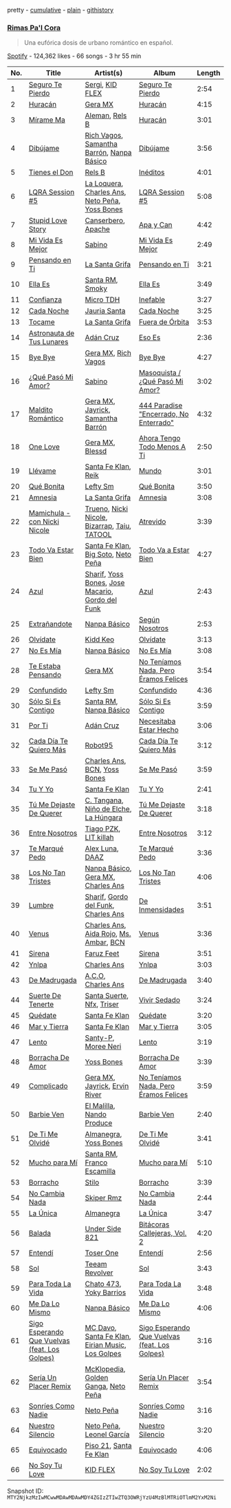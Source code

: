 pretty - [cumulative](/playlists/cumulative/37i9dQZF1DXbMnDeC4VENb.md) - [plain](/playlists/plain/37i9dQZF1DXbMnDeC4VENb) - [githistory](https://github.githistory.xyz/mackorone/spotify-playlist-archive/blob/main/playlists/plain/37i9dQZF1DXbMnDeC4VENb)

### [Rimas Pa'l Cora](https://open.spotify.com/playlist/37i9dQZF1DXbMnDeC4VENb)

> Una eufórica dosis de urbano romántico en español.

[Spotify](https://open.spotify.com/user/spotify) - 124,362 likes - 66 songs - 3 hr 55 min

| No. | Title | Artist(s) | Album | Length |
|---|---|---|---|---|
| 1 | [Seguro Te Pierdo](https://open.spotify.com/track/5FGE7nybrywkX6tDfRDf55) | [Sergi](https://open.spotify.com/artist/1YdO9GJZicIofAYHnFZSwv), [KID FLEX](https://open.spotify.com/artist/3MG0nEhYET2TCkegY1QBP6) | [Seguro Te Pierdo](https://open.spotify.com/album/7h3OzZVHw9pFcnmwuYVoKt) | 2:54 |
| 2 | [Huracán](https://open.spotify.com/track/5sbj4M33WaHilEaJAhRPp8) | [Gera MX](https://open.spotify.com/artist/2hejA1Dkf8v8R0koF44FvW) | [Huracán](https://open.spotify.com/album/2u4KwCMykbRMaqSb3nM7Wq) | 4:15 |
| 3 | [Mírame Ma](https://open.spotify.com/track/6F4Q1QRbspGB4MrJHT1H1i) | [Aleman](https://open.spotify.com/artist/4QFG9KrGWEbr6hNA58CAqE), [Rels B](https://open.spotify.com/artist/2IMZYfNi21MGqxopj9fWx8) | [Huracán](https://open.spotify.com/album/1yM29w2suYVpMursUbXQMi) | 3:01 |
| 4 | [Dibújame](https://open.spotify.com/track/0RKglZdTQ7BLrs6vplb2qm) | [Rich Vagos](https://open.spotify.com/artist/1FCItwxfRieMGhR0eRxotU), [Samantha Barrón](https://open.spotify.com/artist/0zfvfy9XlborSqXNRhi8Bk), [Nanpa Básico](https://open.spotify.com/artist/1cUpGtXcSQsovNYEZOQgOG) | [Dibújame](https://open.spotify.com/album/46M0YKUmzyQm5yNAmqs3f0) | 3:56 |
| 5 | [Tienes el Don](https://open.spotify.com/track/2Jy1ib8MqDe2BoOoHvFxa6) | [Rels B](https://open.spotify.com/artist/2IMZYfNi21MGqxopj9fWx8) | [Inéditos](https://open.spotify.com/album/3i4B0RDk45Aaul2HKQxUPN) | 4:01 |
| 6 | [LQRA Session \#5](https://open.spotify.com/track/1YVyKeuVEhIGNTdhNjbREI) | [La Loquera](https://open.spotify.com/artist/6CXMmTckIVMgPu5wRX1ECI), [Charles Ans](https://open.spotify.com/artist/5lYeiQxUTcGKVgAuTqbTeL), [Neto Peña](https://open.spotify.com/artist/0U5RYP2HMdGv2GhicLhkOI), [Yoss Bones](https://open.spotify.com/artist/0SmgVe3giVHaJjGmIz8xA4) | [LQRA Session \#5](https://open.spotify.com/album/6fEbvdp7RK0pfoeHiJ2r8a) | 5:08 |
| 7 | [Stupid Love Story](https://open.spotify.com/track/1VIQPJc3fGfX23S6SD651l) | [Canserbero](https://open.spotify.com/artist/1wGIhYkKWSq4yACtTkCkSX), [Apache](https://open.spotify.com/artist/2pvyE8W9RWESQxkyAWZqgY) | [Apa y Can](https://open.spotify.com/album/4Qk0GRWSaErdxCk5jXXtlx) | 4:42 |
| 8 | [Mi Vida Es Mejor](https://open.spotify.com/track/3bnEmZgrF0McEGGCmosnED) | [Sabino](https://open.spotify.com/artist/0zgFL90nGTrH2iOMD8Vysy) | [Mi Vida Es Mejor](https://open.spotify.com/album/6O9tWJ5uhg6SHu6AM60IAR) | 2:49 |
| 9 | [Pensando en Ti](https://open.spotify.com/track/7MfrwUdFybdVfNHd1wcH63) | [La Santa Grifa](https://open.spotify.com/artist/1oH2B8tcHn4Gpl2bmmyd4A) | [Pensando en Ti](https://open.spotify.com/album/328KPPOFjIYTfLsH8iyIAh) | 3:21 |
| 10 | [Ella Es](https://open.spotify.com/track/4wNwmejbGQkgk8qIsqWRqy) | [Santa RM](https://open.spotify.com/artist/30BSBWLKnYJION1lCPugXc), [Smoky](https://open.spotify.com/artist/1P184E1yqU3hzj71d1oOzb) | [Ella Es](https://open.spotify.com/album/4FZHnZPGheiOd83ZGrTZ1P) | 3:49 |
| 11 | [Confianza](https://open.spotify.com/track/4chzKVwJz3Dt0ryO3Vd9ue) | [Micro TDH](https://open.spotify.com/artist/1aWJsBQa67l72j1VT3D6Ow) | [Inefable](https://open.spotify.com/album/5AcfM2EiLTrnFxQjpo7mxp) | 3:27 |
| 12 | [Cada Noche](https://open.spotify.com/track/0Rj2gmEcyAOSxYMh2YGxR7) | [Jauria Santa](https://open.spotify.com/artist/662f8mEv1eRLXE9DzBy4vV) | [Cada Noche](https://open.spotify.com/album/4HAKbXAdUnsyRNtW3dZdGW) | 3:25 |
| 13 | [Tocame](https://open.spotify.com/track/4dWY6RpM9zmYvwqxrNvwtV) | [La Santa Grifa](https://open.spotify.com/artist/1oH2B8tcHn4Gpl2bmmyd4A) | [Fuera de Órbita](https://open.spotify.com/album/51yJSY6U0Bl7rrQDekZvjF) | 3:53 |
| 14 | [Astronauta de Tus Lunares](https://open.spotify.com/track/03K83Z46K5t8VlhLrh9l6v) | [Adán Cruz](https://open.spotify.com/artist/645xd9cHiiLqqehoLzLMDR) | [Eso Es](https://open.spotify.com/album/63AS1gi3b6PVi0HgIKZ1eq) | 2:36 |
| 15 | [Bye Bye](https://open.spotify.com/track/7qJ2Ir5a0Mnv5vYxMCtFQD) | [Gera MX](https://open.spotify.com/artist/2hejA1Dkf8v8R0koF44FvW), [Rich Vagos](https://open.spotify.com/artist/1FCItwxfRieMGhR0eRxotU) | [Bye Bye](https://open.spotify.com/album/5BjCKJq6y9DVugqzdMaJoR) | 4:27 |
| 16 | [¿Qué Pasó Mi Amor?](https://open.spotify.com/track/2GlGnsgX2acpZk6O4J2Qc7) | [Sabino](https://open.spotify.com/artist/0zgFL90nGTrH2iOMD8Vysy) | [Masoquista / ¿Qué Pasó Mi Amor?](https://open.spotify.com/album/2x7RSXftZESuzY52tyu4Cs) | 3:02 |
| 17 | [Maldito Romántico](https://open.spotify.com/track/00Lz6oOMNjlCthAaiQLsfr) | [Gera MX](https://open.spotify.com/artist/2hejA1Dkf8v8R0koF44FvW), [Jayrick](https://open.spotify.com/artist/0U8dIwzBn17JkhYxmznp6T), [Samantha Barrón](https://open.spotify.com/artist/0zfvfy9XlborSqXNRhi8Bk) | [444 Paradise "Encerrado, No Enterrado"](https://open.spotify.com/album/0SJjqErbyJDc46YKzV4ein) | 4:32 |
| 18 | [One Love](https://open.spotify.com/track/2SfnV0AOAn3e5id2Yg5qJz) | [Gera MX](https://open.spotify.com/artist/2hejA1Dkf8v8R0koF44FvW), [Blessd](https://open.spotify.com/artist/1TA5sGRlKUJXBN4ZyJuDIX) | [Ahora Tengo Todo Menos A Ti](https://open.spotify.com/album/44cLix04JOwkepKq6nIUFL) | 2:50 |
| 19 | [Llévame](https://open.spotify.com/track/0eduCnvSAPlph82xkBOGsY) | [Santa Fe Klan](https://open.spotify.com/artist/4tm8CEdm4pkQsEh4jIr9Yp), [Reik](https://open.spotify.com/artist/0vR2qb8m9WHeZ5ByCbimq2) | [Mundo](https://open.spotify.com/album/1ZSEd6KC03jopwyB22gaK9) | 3:01 |
| 20 | [Qué Bonita](https://open.spotify.com/track/6sKHf7XZWBHQlShNLNm73F) | [Lefty Sm](https://open.spotify.com/artist/6eXHRfK9Ad3IpMpSAqvcDf) | [Qué Bonita](https://open.spotify.com/album/3YwzuRRgvGIUKxNbbB2xP8) | 3:50 |
| 21 | [Amnesia](https://open.spotify.com/track/2CRXFBkRh0V7FZL5kuiqdO) | [La Santa Grifa](https://open.spotify.com/artist/1oH2B8tcHn4Gpl2bmmyd4A) | [Amnesia](https://open.spotify.com/album/7x0UG4rToHvR7HkzqGN06a) | 3:08 |
| 22 | [Mamichula \- con Nicki Nicole](https://open.spotify.com/track/0TUW9faHNaBmi89wsYGp9y) | [Trueno](https://open.spotify.com/artist/2x7PC78TmgqpEIjaGAZ0Oz), [Nicki Nicole](https://open.spotify.com/artist/2UZIAOlrnyZmyzt1nuXr9y), [Bizarrap](https://open.spotify.com/artist/716NhGYqD1jl2wI1Qkgq36), [Taiu](https://open.spotify.com/artist/5szJHKg5xeUlQ9pTqzdpic), [TATOOL](https://open.spotify.com/artist/0shHIQr8VamXbzM66kwGQo) | [Atrevido](https://open.spotify.com/album/1xBoZOfcOsqd77V6AENKYC) | 3:39 |
| 23 | [Todo Va Estar Bien](https://open.spotify.com/track/1jDq5aazzoBFC06kBruPcE) | [Santa Fe Klan](https://open.spotify.com/artist/4tm8CEdm4pkQsEh4jIr9Yp), [Big Soto](https://open.spotify.com/artist/2TQ4CGgxxCWHqa9yYIGDoU), [Neto Peña](https://open.spotify.com/artist/0U5RYP2HMdGv2GhicLhkOI) | [Todo Va a Estar Bien](https://open.spotify.com/album/1JDdSZw7yG6qOD5bVqOGvF) | 4:27 |
| 24 | [Azul](https://open.spotify.com/track/3a5W4nmrBbVRjG021nr7TT) | [Sharif](https://open.spotify.com/artist/5pIapcAHb6WV4fUjfQchMf), [Yoss Bones](https://open.spotify.com/artist/0SmgVe3giVHaJjGmIz8xA4), [Jose Macario](https://open.spotify.com/artist/7HiasoqcVt5qyJtcCbI2bM), [Gordo del Funk](https://open.spotify.com/artist/5cvgau68BWnLZcjeX7Pdf3) | [Azul](https://open.spotify.com/album/2FMtltWwGmupZfrxlrBqgf) | 2:43 |
| 25 | [Extrañandote](https://open.spotify.com/track/7ka9YAKcsF1hiIgRhQojID) | [Nanpa Básico](https://open.spotify.com/artist/1cUpGtXcSQsovNYEZOQgOG) | [Según Nosotros](https://open.spotify.com/album/6iXZ3BjBZkcELgxks0ijaf) | 2:53 |
| 26 | [Olvídate](https://open.spotify.com/track/6Y4EGEbQvkh5s3hqcCknca) | [Kidd Keo](https://open.spotify.com/artist/0VZrPa7mWAYXH4CwmYk8Km) | [Olvídate](https://open.spotify.com/album/6ClbshPjH9IBGbTQd0TwlO) | 3:13 |
| 27 | [No Es Mía](https://open.spotify.com/track/78mmAWXm1vjrLoNlP1KdtV) | [Nanpa Básico](https://open.spotify.com/artist/1cUpGtXcSQsovNYEZOQgOG) | [No Es Mía](https://open.spotify.com/album/3uvJeaWB2Sj33rSFS01j8O) | 3:08 |
| 28 | [Te Estaba Pensando](https://open.spotify.com/track/0zDShO01tPtc9UzORBXbiX) | [Gera MX](https://open.spotify.com/artist/2hejA1Dkf8v8R0koF44FvW) | [No Teníamos Nada, Pero Éramos Felices](https://open.spotify.com/album/23c29N9eKBUKm7sljfJMgs) | 3:54 |
| 29 | [Confundido](https://open.spotify.com/track/27RuS7SkQmWvmrtzVVujIo) | [Lefty Sm](https://open.spotify.com/artist/6eXHRfK9Ad3IpMpSAqvcDf) | [Confundido](https://open.spotify.com/album/4bRYQKtGDLljfLWR7XHMve) | 4:36 |
| 30 | [Sólo Si Es Contigo](https://open.spotify.com/track/6GTZrTCYaK60pZYvgaOw5Y) | [Santa RM](https://open.spotify.com/artist/30BSBWLKnYJION1lCPugXc), [Nanpa Básico](https://open.spotify.com/artist/1cUpGtXcSQsovNYEZOQgOG) | [Sólo Si Es Contigo](https://open.spotify.com/album/0QItw3Hx1o9LhCj8iJdzon) | 3:59 |
| 31 | [Por Ti](https://open.spotify.com/track/7DJnWboNefoXfb7kySFldt) | [Adán Cruz](https://open.spotify.com/artist/645xd9cHiiLqqehoLzLMDR) | [Necesitaba Estar Hecho](https://open.spotify.com/album/18XHxHDHCSzZm9AneUgONr) | 3:06 |
| 32 | [Cada Día Te Quiero Más](https://open.spotify.com/track/3cj60CwhSsrMr0nxMRIGKP) | [Robot95](https://open.spotify.com/artist/30CTTIqrcr82nS6B40j975) | [Cada Día Te Quiero Más](https://open.spotify.com/album/5x4CBMHXg9zVY37KEZSS3J) | 3:12 |
| 33 | [Se Me Pasó](https://open.spotify.com/track/7q6uwjL8IQ4cTJplzwdqu6) | [Charles Ans](https://open.spotify.com/artist/5lYeiQxUTcGKVgAuTqbTeL), [BCN](https://open.spotify.com/artist/1M3oDOCXXZVkIlXPp5gAKd), [Yoss Bones](https://open.spotify.com/artist/0SmgVe3giVHaJjGmIz8xA4) | [Se Me Pasó](https://open.spotify.com/album/3JrWWDWTNdrsHX9QZf2ya3) | 3:59 |
| 34 | [Tu Y Yo](https://open.spotify.com/track/5PsPtFfCkmkROnhEW9piqR) | [Santa Fe Klan](https://open.spotify.com/artist/4tm8CEdm4pkQsEh4jIr9Yp) | [Tu Y Yo](https://open.spotify.com/album/2cgLHk1dyzjE2lQYTuYY8E) | 2:41 |
| 35 | [Tú Me Dejaste De Querer](https://open.spotify.com/track/0XinBYhf1X3kdvKQHOX971) | [C\. Tangana](https://open.spotify.com/artist/5TYxZTjIPqKM8K8NuP9woO), [Niño de Elche](https://open.spotify.com/artist/5IbUz6BcOu6IVY512oxavP), [La Húngara](https://open.spotify.com/artist/7xtnpHS34mLlxGZDVUBHSU) | [Tú Me Dejaste De Querer](https://open.spotify.com/album/7lRNtV18ZVeTYY2w5RhVf2) | 3:18 |
| 36 | [Entre Nosotros](https://open.spotify.com/track/6w8yBI2vthyN9UnwO4UBWb) | [Tiago PZK](https://open.spotify.com/artist/5Y3MV9DZ0d87NnVm56qSY1), [LIT killah](https://open.spotify.com/artist/1vqR17Iv8VFdzure1TAXEq) | [Entre Nosotros](https://open.spotify.com/album/4cEu5VC6QCq4NGYTNvwNCR) | 3:12 |
| 37 | [Te Marqué Pedo](https://open.spotify.com/track/4hAYQuavbB0FYhyxBTbVal) | [Alex Luna](https://open.spotify.com/artist/0lxgtTr0rNyTf3j6smPBp2), [DAAZ](https://open.spotify.com/artist/3EmNguRllf32GJRqIKnD0C) | [Te Marqué Pedo](https://open.spotify.com/album/5RY8g4VHQsgPDxewtnPIEX) | 3:36 |
| 38 | [Los No Tan Tristes](https://open.spotify.com/track/2iS1BUa0VwSil4uQ89cfst) | [Nanpa Básico](https://open.spotify.com/artist/1cUpGtXcSQsovNYEZOQgOG), [Gera MX](https://open.spotify.com/artist/2hejA1Dkf8v8R0koF44FvW), [Charles Ans](https://open.spotify.com/artist/5lYeiQxUTcGKVgAuTqbTeL) | [Los No Tan Tristes](https://open.spotify.com/album/01X0X1KTVjis1cNXF0zA9U) | 4:06 |
| 39 | [Lumbre](https://open.spotify.com/track/5JKDc7HClAX7gTibgUjuwu) | [Sharif](https://open.spotify.com/artist/5pIapcAHb6WV4fUjfQchMf), [Gordo del Funk](https://open.spotify.com/artist/5cvgau68BWnLZcjeX7Pdf3), [Charles Ans](https://open.spotify.com/artist/5lYeiQxUTcGKVgAuTqbTeL) | [De Inmensidades](https://open.spotify.com/album/53KaEPa4Kfa1B3k6CCCexq) | 3:51 |
| 40 | [Venus](https://open.spotify.com/track/37Bwrhz0PRJvP5tEjxupbH) | [Charles Ans](https://open.spotify.com/artist/5lYeiQxUTcGKVgAuTqbTeL), [Aida Rojo](https://open.spotify.com/artist/6UWkI7vTvVxm414XiKR8F7), [Ms\. Ambar](https://open.spotify.com/artist/0jgJv4J29BJiJu1luw2SdA), [BCN](https://open.spotify.com/artist/1M3oDOCXXZVkIlXPp5gAKd) | [Venus](https://open.spotify.com/album/49qCr0HPPtZMkQrrEwyN38) | 3:36 |
| 41 | [Sirena](https://open.spotify.com/track/5jeWGw9WMX68R8hNqdriOv) | [Faruz Feet](https://open.spotify.com/artist/6tJRAxu0HwB2GI9GueEj4l) | [Sirena](https://open.spotify.com/album/0dTFJm1H9hKxR6RUPiflhS) | 3:51 |
| 42 | [Ynlpa](https://open.spotify.com/track/1Md3x0pKPQ7OEhmQWB6fLf) | [Charles Ans](https://open.spotify.com/artist/5lYeiQxUTcGKVgAuTqbTeL) | [Ynlpa](https://open.spotify.com/album/4KYzvBfBPMo6RvhMCQjBp9) | 3:03 |
| 43 | [De Madrugada](https://open.spotify.com/track/280QqgbMrLeMs6B80mIPG2) | [A.C.O](https://open.spotify.com/artist/0x2z4hugJaiGdTP0lzhxvO), [Charles Ans](https://open.spotify.com/artist/5lYeiQxUTcGKVgAuTqbTeL) | [De Madrugada](https://open.spotify.com/album/1tWIyjJX38WxDiIgyySy4P) | 3:40 |
| 44 | [Suerte De Tenerte](https://open.spotify.com/track/65wQipmC5Q19Zr5TPfmqNS) | [Santa Suerte](https://open.spotify.com/artist/1eblaVtbXUDGr90qMXfqAa), [Nfx](https://open.spotify.com/artist/1TBQTmzjUEJL0EzbsTroN5), [Triser](https://open.spotify.com/artist/4QCe0145cBGKFqWhRTIVMK) | [Vivir Sedado](https://open.spotify.com/album/0cTNsrShoaqo42T37tr4T1) | 3:24 |
| 45 | [Quédate](https://open.spotify.com/track/5RBSfEU71gXJ7jxfqSbYiR) | [Santa Fe Klan](https://open.spotify.com/artist/4tm8CEdm4pkQsEh4jIr9Yp) | [Quédate](https://open.spotify.com/album/5PQ6Wuj8cc5FLh9Lk7RZ4o) | 3:20 |
| 46 | [Mar y Tierra](https://open.spotify.com/track/3lz3pZ0Jd5XtB4PfgvcHg1) | [Santa Fe Klan](https://open.spotify.com/artist/4tm8CEdm4pkQsEh4jIr9Yp) | [Mar y Tierra](https://open.spotify.com/album/6pPbNo1A0SUfVSphaUH74w) | 3:05 |
| 47 | [Lento](https://open.spotify.com/track/4uBtsdMMC7toM7DFV08uie) | [Santy\-P](https://open.spotify.com/artist/2PFhyG1gFk1fU3Ko3pb5QL), [Moree Neri](https://open.spotify.com/artist/7JwiKwvicnP4AkPB65Ds4Y) | [Lento](https://open.spotify.com/album/4HffDVQnrInW3kQ5ewyHmb) | 3:19 |
| 48 | [Borracha De Amor](https://open.spotify.com/track/2PeQ5QSleIKfW8GfIVsEmj) | [Yoss Bones](https://open.spotify.com/artist/0SmgVe3giVHaJjGmIz8xA4) | [Borracha De Amor](https://open.spotify.com/album/56YlKtQXcwuYq5562zFYIJ) | 3:39 |
| 49 | [Complicado](https://open.spotify.com/track/3eGpyKNSwZH2E738CjK9w1) | [Gera MX](https://open.spotify.com/artist/2hejA1Dkf8v8R0koF44FvW), [Jayrick](https://open.spotify.com/artist/0U8dIwzBn17JkhYxmznp6T), [Ervin River](https://open.spotify.com/artist/5FJ0JzZcNCGhquRX2zPmbL) | [No Teníamos Nada, Pero Éramos Felices](https://open.spotify.com/album/23c29N9eKBUKm7sljfJMgs) | 3:59 |
| 50 | [Barbie Ven](https://open.spotify.com/track/2FnzbCfyXlz6pgPLkptZbr) | [El Malilla](https://open.spotify.com/artist/6BV37tKh6pY97mnNdTCzly), [Nando Produce](https://open.spotify.com/artist/1w4C4n43HhI5bgubu3iIsI) | [Barbie Ven](https://open.spotify.com/album/5RBZzebEyuHEx3nHy0YhgD) | 2:40 |
| 51 | [De Ti Me Olvidé](https://open.spotify.com/track/33s8LK4Cof43AIDnfhVJUb) | [Almanegra](https://open.spotify.com/artist/3IrTSci2J1v5SbMp75mX6j), [Yoss Bones](https://open.spotify.com/artist/0SmgVe3giVHaJjGmIz8xA4) | [De Ti Me Olvidé](https://open.spotify.com/album/4eqsTSv4Ftfdi4fC453fRp) | 3:41 |
| 52 | [Mucho para Mí](https://open.spotify.com/track/29FljZjbNMcXlHAf2lKHbR) | [Santa RM](https://open.spotify.com/artist/30BSBWLKnYJION1lCPugXc), [Franco Escamilla](https://open.spotify.com/artist/1ZlIROqKXOEvPgEffO8vri) | [Mucho para Mí](https://open.spotify.com/album/57dqYC3Drhz5gxPxcIn4d5) | 5:10 |
| 53 | [Borracho](https://open.spotify.com/track/3Q1vXXDsg2k6cgEbE18UuT) | [Stilo](https://open.spotify.com/artist/6nyqrmf9qc4W94YKtsPel9) | [Borracho](https://open.spotify.com/album/6VW9tAwq1pWd9V18jfKs8i) | 3:39 |
| 54 | [No Cambia Nada](https://open.spotify.com/track/6cX8ZEnR2fNMnHPIrzPz6l) | [Skiper Rmz](https://open.spotify.com/artist/6imih1pxfJwOV593lYH68M) | [No Cambia Nada](https://open.spotify.com/album/1vVX4IcLrWY262TBNRUbtz) | 2:44 |
| 55 | [La Única](https://open.spotify.com/track/4trQa6ufHreQUiHMXsPIOt) | [Almanegra](https://open.spotify.com/artist/3IrTSci2J1v5SbMp75mX6j) | [La Única](https://open.spotify.com/album/0ZDzH2PWcA9yvAzFIFpabv) | 3:47 |
| 56 | [Balada](https://open.spotify.com/track/4i1AQRFGt5pMeXDi7WL0xT) | [Under Side 821](https://open.spotify.com/artist/2NtN73hhhgFt2NmbBOlFz1) | [Bitácoras Callejeras, Vol\. 2](https://open.spotify.com/album/72UUDbcdajvOVAvKgRnhIS) | 4:20 |
| 57 | [Entendí](https://open.spotify.com/track/1Irew14HVrUqhLJFt31NYr) | [Toser One](https://open.spotify.com/artist/1oHPSeQJBwNmpq0J52Wjn1) | [Entendí](https://open.spotify.com/album/60fBhH5X0kY5d8moClLTZg) | 2:56 |
| 58 | [Sol](https://open.spotify.com/track/1Z2rizszFDMFwhAUIVjgnj) | [Teeam Revolver](https://open.spotify.com/artist/5MRMYpdAWZawm3ivBeWvdK) | [Sol](https://open.spotify.com/album/3THBtFwKBwIdIEw7Nc044G) | 3:43 |
| 59 | [Para Toda La Vida](https://open.spotify.com/track/31Rbj4gvq87oBt9EuQFABG) | [Chato 473](https://open.spotify.com/artist/7zvcqoLiInqmSmPzX0gwfp), [Yoky Barrios](https://open.spotify.com/artist/1ltK3b65ZE7WKb7fGtufsj) | [Para Toda La Vida](https://open.spotify.com/album/56nijUIQ3etVw5dJDxz9dS) | 3:48 |
| 60 | [Me Da Lo Mismo](https://open.spotify.com/track/220yXgkadQ5amhAdgRAlnl) | [Nanpa Básico](https://open.spotify.com/artist/1cUpGtXcSQsovNYEZOQgOG) | [Me Da Lo Mismo](https://open.spotify.com/album/3gyF757c6nzibRCWttR1nS) | 4:06 |
| 61 | [Sigo Esperando Que Vuelvas \(feat\. Los Golpes\)](https://open.spotify.com/track/1rdkLyIU3b9LTX1a6RrP5M) | [MC Davo](https://open.spotify.com/artist/3TGeuw7OmACouH5JAKkX7I), [Santa Fe Klan](https://open.spotify.com/artist/4tm8CEdm4pkQsEh4jIr9Yp), [Eirian Music](https://open.spotify.com/artist/4hMiTS2vx4r1mJbR4VUzn4), [Los Golpes](https://open.spotify.com/artist/7vyUXV67P88Hxq4Q5cpC1j) | [Sigo Esperando Que Vuelvas \(feat\. Los Golpes\)](https://open.spotify.com/album/58a7npneCuVfs5wqIT64TY) | 3:16 |
| 62 | [Sería Un Placer Remix](https://open.spotify.com/track/3DW7i5YILOqAINGTNcLv9K) | [McKlopedia](https://open.spotify.com/artist/1PNgAcUW6UgN59okEaTpvG), [Golden Ganga](https://open.spotify.com/artist/54P0u0BOmRdmtEVPgcoZy0), [Neto Peña](https://open.spotify.com/artist/0U5RYP2HMdGv2GhicLhkOI) | [Sería Un Placer Remix](https://open.spotify.com/album/2XiFZMIjMpoclohZs0mpnQ) | 3:54 |
| 63 | [Sonríes Como Nadie](https://open.spotify.com/track/35upFzxLHai3PhYbZlF90f) | [Neto Peña](https://open.spotify.com/artist/0U5RYP2HMdGv2GhicLhkOI) | [Sonríes Como Nadie](https://open.spotify.com/album/3HPEQMPNdF7YdcdxECYBPy) | 3:16 |
| 64 | [Nuestro Silencio](https://open.spotify.com/track/1zraV8Jxi9Srk1VN0rcPTn) | [Neto Peña](https://open.spotify.com/artist/0U5RYP2HMdGv2GhicLhkOI), [Leonel García](https://open.spotify.com/artist/3t7UqWteBBmHXkcVhMSyay) | [Nuestro Silencio](https://open.spotify.com/album/7zNgzMXxxXMfhMjBkUUnhq) | 3:20 |
| 65 | [Equivocado](https://open.spotify.com/track/371Q3sLN68N4rwkw4ObnTp) | [Piso 21](https://open.spotify.com/artist/4bw2Am3p9ji3mYsXNXtQcd), [Santa Fe Klan](https://open.spotify.com/artist/4tm8CEdm4pkQsEh4jIr9Yp) | [Equivocado](https://open.spotify.com/album/5J8KXckopyAatMvWk2nyvI) | 4:06 |
| 66 | [No Soy Tu Love](https://open.spotify.com/track/57yB8bNzHZGLtJDabybMux) | [KID FLEX](https://open.spotify.com/artist/3MG0nEhYET2TCkegY1QBP6) | [No Soy Tu Love](https://open.spotify.com/album/3F3e6r4cH03ZzXWA3wTVl6) | 2:02 |

Snapshot ID: `MTY2NjkzMzIwMCwwMDAwMDAwMDY4ZGIzZTIwZTQ3OWRjYzU4MzBlMTRiOTlmM2YxM2Ni`
